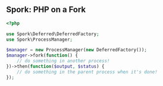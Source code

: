 Spork: PHP on a Fork
--------------------

```php
<?php

use Spork\Deferred\DeferredFactory;
use Spork\ProcessManager;

$manager = new ProcessManager(new DeferredFactory());
$manager->fork(function() {
    // do something in another process!
})->then(function($output, $status) {
    // do something in the parent process when it's done!
});
```
